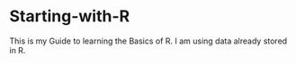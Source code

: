 # Starting-with-R

This is my Guide to learning the Basics of R. I am using data already stored in R.
